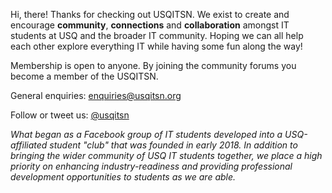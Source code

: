 
<p></p>
<p>Hi, there! Thanks for checking out USQITSN. We exist to create and encourage <strong>community</strong>, <strong>connections</strong> and <strong>collaboration</strong> amongst IT students at USQ and the broader IT community. Hoping we can all help each other explore everything IT while having some fun along the way!</p>
<p></p>
<p>Membership is open to anyone. By joining the community forums you become a member of the USQITSN.</p>
<p></p>
<p>General enquiries: <a href="mailto:enquiries@usqitsn.org">enquiries@usqitsn.org</a></p>
<p></p>
<p>Follow or tweet us: <a href="http://twitter.com/usqitsn">@usqitsn</a></p>
<p></p>
<p><em>What began as a Facebook group of IT students developed into a USQ-affiliated student "club" that was founded in early 2018. In addition to bringing the wider community of USQ IT students together, we place a high priority on enhancing industry-readiness and providing professional development opportunities to students as we are able.</em></p>
